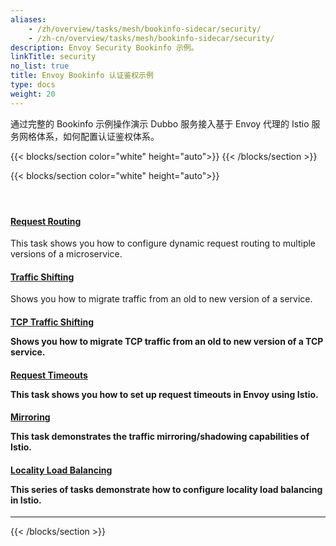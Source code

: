 ```yaml
---
aliases:
    - /zh/overview/tasks/mesh/bookinfo-sidecar/security/
    - /zh-cn/overview/tasks/mesh/bookinfo-sidecar/security/
description: Envoy Security Bookinfo 示例。
linkTitle: security
no_list: true
title: Envoy Bookinfo 认证鉴权示例
type: docs
weight: 20
---
```




通过完整的 Bookinfo 示例操作演示 Dubbo 服务接入基于 Envoy 代理的 Istio 服务网格体系，如何配置认证鉴权体系。

{{< blocks/section color="white" height="auto">}}
{{< /blocks/section >}}

{{< blocks/section color="white" height="auto">}}
<div class="td-content list-page">
    <div class="lead"></div><header class="article-meta">
    </header><div class="row">
    <div class="col-sm col-md-6 mb-4">
        <div class="h-100 card shadow" href="#">
            <div class="card-body">
                <h4 class="card-title">
                    <a href='{{< relref "./request-routing/" >}}'>Request Routing</a>
                </h4>
                <p>This task shows you how to configure dynamic request routing to multiple versions of a microservice.</p>
            </div>
        </div>
    </div>
    <div class="col-sm col-md-6 mb-4">
        <div class="h-100 card shadow">
            <div class="card-body">
                <h4 class="card-title">
                    <a href='{{< relref "./request-routing/" >}}'>Traffic Shifting</a>
                </h4>
                <p>Shows you how to migrate traffic from an old to new version of a service.</p>
            </div>
        </div>
    </div>
    <div class="col-sm col-md-6 mb-4">
        <div class="h-100 card shadow">
            <div class="card-body">
                <h4 class="card-title">
                    <a href='{{< relref "./request-routing/" >}}'>TCP Traffic Shifting</a>
                    <p>Shows you how to migrate TCP traffic from an old to new version of a TCP service.</p>
                </h4>
                <p></p>
            </div>
        </div>
    </div>
    <div class="col-sm col-md-6 mb-4">
        <div class="h-100 card shadow">
            <div class="card-body">
                <h4 class="card-title">
                    <a href='{{< relref "./request-routing/" >}}'>Request Timeouts</a>
                    <p>This task shows you how to set up request timeouts in Envoy using Istio.</p>
                </h4>
                <p></p>
            </div>
        </div>
    </div>
    <div class="col-sm col-md-6 mb-4">
        <div class="h-100 card shadow">
            <div class="card-body">
                <h4 class="card-title">
                    <a href='{{< relref "./request-routing/" >}}'>Mirroring</a>
                    <p>This task demonstrates the traffic mirroring/shadowing capabilities of Istio.</p>
                </h4>
                <p></p>
            </div>
        </div>
    </div>
    <div class="col-sm col-md-6 mb-4">
        <div class="h-100 card shadow">
            <div class="card-body">
                <h4 class="card-title">
                    <a href='{{< relref "./request-routing/" >}}'>Locality Load Balancing</a>
                    <p>This series of tasks demonstrate how to configure locality load balancing in Istio.</p>
                </h4>
                <p></p>
            </div>
        </div>
    </div>
</div>
<hr>
</div>

{{< /blocks/section >}}
